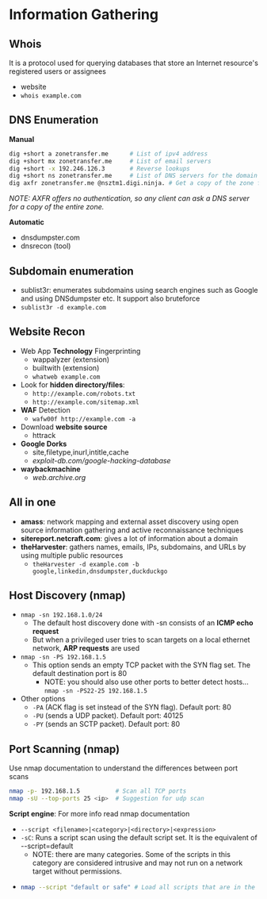 # Information Gathering

## Whois

It is a protocol used for querying databases that store an Internet resource's registered users or assignees

* website
* `whois example.com`

## DNS Enumeration

**Manual**

```sh
dig +short a zonetransfer.me      # List of ipv4 address
dig +short mx zonetransfer.me     # List of email servers
dig +short -x 192.246.126.3       # Reverse lookups
dig +short ns zonetransfer.me     # List of DNS servers for the domain
dig axfr zonetransfer.me @nsztm1.digi.ninja. # Get a copy of the zone from the primary server. (zone transfer attack)
```

_NOTE: AXFR offers no authentication, so any client can ask a DNS server for a copy of the entire zone._

**Automatic**

* dnsdumpster.com
* dnsrecon (tool)

## Subdomain enumeration

* sublist3r: enumerates subdomains using search engines such as Google and using DNSdumpster etc. It support also bruteforce
* `sublist3r -d example.com`

## Website Recon

* Web App **Technology** Fingerprinting
  * wappalyzer (extension)
  * builtwith (extension)
  * `whatweb example.com`
* Look for **hidden directory/files**:
  * `http://example.com/robots.txt`
  * `http://example.com/sitemap.xml`
* **WAF** Detection
  * `wafw00f http://example.com -a`
* Download **website source**
  * httrack
* **Google Dorks**
  * site,filetype,inurl,intitle,cache
  * _exploit-db.com/google-hacking-database_
* **waybackmachine**
  * _web.archive.org_

## All in one

* **amass**: network mapping and external asset discovery using open source information gathering and active reconnaissance techniques
* **sitereport.netcraft.com**: gives a lot of information about a domain
* **theHarvester**: gathers names, emails, IPs, subdomains, and URLs by using multiple public resources
  * `theHarvester -d example.com -b google,linkedin,dnsdumpster,duckduckgo`

## Host Discovery (nmap)

* `nmap -sn 192.168.1.0/24`
  * The default host discovery done with -sn consists of an **ICMP echo request**
  * But when a privileged user tries to scan targets on a local ethernet network, **ARP requests** are used
* `nmap -sn -PS 192.168.1.5`
  * This option sends an empty TCP packet with the SYN flag set. The default destination port is 80
    * NOTE: you should also use other ports to better detect hosts... `nmap -sn -PS22-25 192.168.1.5`
* Other options
  * `-PA` (ACK flag is set instead of the SYN flag). Default port: 80
  * `-PU` (sends a UDP packet). Default port: 40125
  * `-PY` (sends an SCTP packet). Default port: 80

## Port Scanning (nmap)

Use nmap documentation to understand the differences between port scans

```sh
nmap -p- 192.168.1.5          # Scan all TCP ports
nmap -sU --top-ports 25 <ip>  # Suggestion for udp scan
```

**Script engine**: For more info read nmap documentation

* `--script <filename>|<category>|<directory>|<expression>`
* `-sC`: Runs a script scan using the default script set. It is the equivalent of --script=default
  * NOTE: there are many categories. Some of the scripts in this category are considered intrusive and may not run on a network target without permissions.
* ```sh
  nmap --script "default or safe" # Load all scripts that are in the default, safe, or both categories.
  ```
